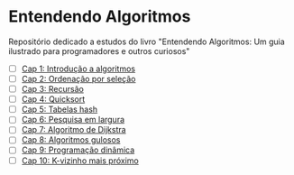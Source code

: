 # Entendendo Algoritmos

Repositório dedicado a estudos do livro "Entendendo Algoritmos: Um guia ilustrado para programadores e outros curiosos"

- [ ] [Cap 1: Introdução a algoritmos](/1-Introducao-a-algoritmos/)
- [ ] [Cap 2: Ordenação por seleção](/2-Ordenacao-por-selecao/)
- [ ] [Cap 3: Recursão](/3-Recursao/)
- [ ] [Cap 4: Quicksort](/4-Quicksort/)
- [ ] [Cap 5: Tabelas hash](/5-Tabela-hash/)
- [ ] [Cap 6: Pesquisa em largura](/6-Pesquisa-em-largura/)
- [ ] [Cap 7: Algoritmo de Dijkstra](/7-Algoritmo-de-Dijkstra/)
- [ ] [Cap 8: Algoritmos gulosos](/8-Algoritmos-gulosos/)
- [ ] [Cap 9: Programação dinâmica](/9-Programacao-dinamica/)
- [ ] [Cap 10: K-vizinho mais próximo](/10-K-vizinhos-mais-proximos/)